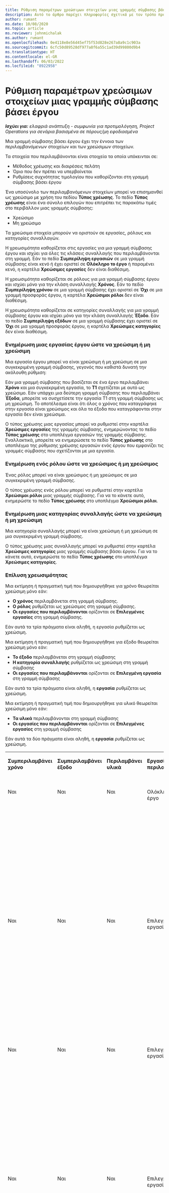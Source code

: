 ```yaml
---
title: Ρύθμιση παραμέτρων χρεώσιμων στοιχείων μιας γραμμής σύμβασης βάσει έργου
description: Αυτό το άρθρο παρέχει πληροφορίες σχετικά με τον τρόπο προσθήκης χρεώσιμων στοιχείων σε γραμμές σύμβασης στο Project Operations.
author: rumant
ms.date: 10/08/2020
ms.topic: article
ms.reviewer: johnmichalak
ms.author: rumant
ms.openlocfilehash: 0e4118e8e56d45ef75f53d828e267a8a9c1c903a
ms.sourcegitcommit: 6cfc50d89528df977a8f6a55c1ad39d99800d9b4
ms.translationtype: HT
ms.contentlocale: el-GR
ms.lasthandoff: 06/03/2022
ms.locfileid: "8922958"
---
```

# <a name="configure-chargeable-components-of-a-project-based-contract-line"></a>Ρύθμιση παραμέτρων χρεώσιμων στοιχείων μιας γραμμής σύμβασης βάσει έργου

_**Ισχύει για:** ελαφριά ανάπτυξη - συμφωνία για προτιμολόγηση, Project Operations για σενάρια βασισμένα σε πόρους/μη εφοδιασμένα_

Μια γραμμή σύμβασης βάσει έργου έχει την έννοια των *περιλαμβανόμενων* στοιχείων και των *χρεώσιμων* στοιχείων.

Τα στοιχεία που περιλαμβάνονται είναι στοιχεία τα οποία υπόκεινται σε:

  - Μέθοδος χρέωσης και διαιρέσεις πελάτη
  - Όριο που δεν πρέπει να υπερβαίνεται 
  - Ρυθμίσεις συχνότητας τιμολογίου που καθορίζονται στη γραμμή σύμβασης βάσει έργου

Ένα υποσύνολο των περιλαμβανόμενων στοιχείων μπορεί να επισημανθεί ως χρεώσιμο με χρήση του πεδίου **Τύπος χρέωσης**. Το πεδίο **Τύπος χρέωσης** είναι ένα σύνολο επιλογών που επιτρέπει τις παρακάτω τιμές στο περιβάλλον μιας γραμμής σύμβασης:

  - Χρεώσιμο
  - Μη χρεώσιμο

Τα χρεώσιμα στοιχεία μπορούν να οριστούν σε εργασίες, ρόλους και κατηγορίες συναλλαγών.

Η χρεωσιμότητα καθορίζεται στις εργασίες για μια γραμμή σύμβασης έργου και ισχύει για όλες τις κλάσεις συναλλαγής που περιλαμβάνονται στη γραμμή. Εάν το πεδίο **Συμπερίληψη εργασιών** σε μια γραμμή σύμβασης είναι κενό ή έχει οριστεί σε **Ολόκληρο το έργο** ή παραμένει κενό, η καρτέλα **Χρεώσιμες εργασίες** δεν είναι διαθέσιμη.

Η χρεωσιμότητα καθορίζεται σε ρόλους για μια γραμμή σύμβασης έργου και ισχύει μόνο για την κλάση συναλλαγής **Χρόνος**. Εάν το πεδίο **Συμπερίληψη χρόνου** σε μια γραμμή σύμβασης έχει οριστεί σε **Όχι** σε μια γραμμή προσφοράς έργου, η καρτέλα **Χρεώσιμοι ρόλοι** δεν είναι διαθέσιμη.

Η χρεωσιμότητα καθορίζεται σε κατηγορίες συναλλαγής για μια γραμμή σύμβασης έργου και ισχύει μόνο για την κλάση συναλλαγής **Έξοδο**. Εάν το πεδίο **Συμπερίληψη εξόδων** σε μια γραμμή σύμβασης έχει οριστεί σε **Όχι** σε μια γραμμή προσφοράς έργου, η καρτέλα **Χρεώσιμες κατηγορίες** δεν είναι διαθέσιμη.

### <a name="update-a-project-task-as-chargeable-or-non-chargeable"></a>Ενημέρωση μιας εργασίας έργου ώστε να χρεώσιμη ή μη χρεώσιμη

Μια εργασία έργου μπορεί να είναι χρεώσιμη ή μη χρεώσιμη σε μια συγκεκριμένη γραμμή σύμβασης, γεγονός που καθιστά δυνατή την ακόλουθη ρύθμιση:

Εάν μια γραμμή σύμβασης που βασίζεται σε ένα έργο περιλαμβάνει **Χρόνο** και μια συγκεκριμένη εργασία, το **Τ1** σχετίζεται με αυτό ως χρεώσιμο. Εάν υπάρχει μια δεύτερη γραμμή σύμβασης που περιλαμβάνει **Έξοδα**, μπορείτε να συσχετίσετε την εργασία Τ1 στη γραμμή σύμβασης ως μη χρεώσιμη. Το αποτέλεσμα είναι ότι όλος ο χρόνος που καταγράφηκε στην εργασία είναι χρεώσιμος και όλα τα έξοδα που καταγράφονται στην εργασία δεν είναι χρεώσιμα.

Ο τύπος χρέωσης μιας εργασίας μπορεί να ρυθμιστεί στην καρτέλα **Χρεώσιμες εργασίες** της γραμμής σύμβασης, ενημερώνοντας το πεδίο **Τύπος χρέωσης** στο υποπλέγμα εργασιών της γραμμής σύμβασης. Εναλλακτικά, μπορείτε να ενημερώσετε το πεδίο **Τύπος χρέωσης** στο υποπλέγμα της ρύθμισης χρέωσης εργασιών ενός έργου που εμφανίζει τις γραμμές σύμβασης που σχετίζονται με μια εργασία.

### <a name="update-a-role-as-chargeable-or-non-chargeable"></a>Ενημέρωση ενός ρόλου ώστε να χρεώσιμος ή μη χρεώσιμος

Ένας ρόλος μπορεί να είναι χρεώσιμος ή μη χρεώσιμος σε μια συγκεκριμένη γραμμή σύμβασης.

Ο τύπος χρέωσης ενός ρόλου μπορεί να ρυθμιστεί στην καρτέλα **Χρεώσιμοι ρόλοι** μιας γραμμής σύμβασης. Για να το κάνετε αυτό, ενημερώστε το πεδίο **Τύπος χρέωσης** στο υποπλέγμα **Χρεώσιμοι ρόλοι**.

### <a name="update-a-transaction-category-as-chargeable-or-non-chargeable"></a>Ενημέρωση μιας κατηγορίας συναλλαγής ώστε να χρεώσιμη ή μη χρεώσιμη

Μια κατηγορία συναλλαγής μπορεί να είναι χρεώσιμη ή μη χρεώσιμη σε μια συγκεκριμένη γραμμή σύμβασης.

Ο τύπος χρέωσης μιας συναλλαγής μπορεί να ρυθμιστεί στην καρτέλα **Χρεώσιμες κατηγορίες** μιας γραμμής σύμβασης βάσει έργου. Για να το κάνετε αυτό, ενημερώστε το πεδίο **Τύπος χρέωσης** στο υποπλέγμα **Χρεώσιμες κατηγορίες**.

### <a name="resolve-chargeability"></a>Επίλυση χρεωσιμότητας

Μια εκτίμηση ή πραγματική τιμή που δημιουργήθηκε για χρόνο θεωρείται χρεώσιμη μόνο εάν:

   - **Ο χρόνος** περιλαμβάνεται στη γραμμή σύμβασης.
   - **Ο ρόλος** ρυθμίζεται ως χρεώσιμος στη γραμμή σύμβασης.
   - **Οι εργασίες που περιλαμβάνονται** ορίζονται σε **Επιλεγμένες εργασίες** στη γραμμή σύμβασης.
 
 Εάν αυτά τα τρία πράγματα είναι αληθή, η εργασία ρυθμίζεται ως χρεώσιμη. 

Μια εκτίμηση ή πραγματική τιμή που δημιουργήθηκε για έξοδο θεωρείται χρεώσιμη μόνο εάν:

   - **Το έξοδο** περιλαμβάνεται στη γραμμή σύμβασης
   - **Η κατηγορία συναλλαγής** ρυθμίζεται ως χρεώσιμη στη γραμμή σύμβασης
   - **Οι εργασίες που περιλαμβάνονται** ορίζονται σε **Επιλεγμένη εργασία** στη γραμμή σύμβασης
  
 Εάν αυτά τα τρία πράγματα είναι αληθή, η **εργασία** ρυθμίζεται ως χρεώσιμη. 

Μια εκτίμηση ή πραγματική τιμή που δημιουργήθηκε για υλικό θεωρείται χρεώσιμη μόνο εάν:

   - **Τα υλικά** περιλαμβάνονται στη γραμμή σύμβασης
   - **Οι εργασίες που περιλαμβάνονται** ορίζονται σε **Επιλεγμένες εργασίες** στη γραμμή σύμβασης

Εάν αυτά τα δύο πράγματα είναι αληθή, η **εργασία** ρυθμίζεται ως χρεώσιμη. 

<table border="0" cellspacing="0" cellpadding="0">
    <tbody>
        <tr>
            <td width="70" valign="top">
                <p>
                    <strong>Συμπεριλαμβάνει χρόνο</strong>
                </p>
            </td>
            <td width="78" valign="top">
                <p>
                    <strong>Συμπεριλαμβάνει έξοδο</strong>
                    <strong></strong>
                </p>
            </td>
            <td width="63" valign="top">
                <p>
                    <strong>Περιλαμβάνει υλικά</strong>
                    <strong></strong>
                </p>
            </td>
            <td width="75" valign="top">
                <p>
                    <strong>Εργασίες που περιλαμβάνονται</strong>
                    <strong></strong>
                </p>
            </td>
            <td width="65" valign="top">
                <p>
                    <strong>Ρόλος</strong>
                    <strong></strong>
                </p>
            </td>
            <td width="70" valign="top">
                <p>
                    <strong>Κατηγορία</strong>
                    <strong></strong>
                </p>
            </td>
            <td width="65" valign="top">
                <p>
                    <strong>Κλείσιμο εργασίας</strong>
                    <strong></strong>
                </p>
            </td>
            <td width="350" valign="top">
                <p>
                    <strong>Επίδραση δυνατότητας χρέωσης</strong>
                </p>
            </td>
        </tr>
        <tr>
            <td width="70" valign="top">
                <p>
Ναι </p>
            </td>
            <td width="78" valign="top">
                <p>
Ναι </p>
            </td>
            <td width="63" valign="top">
                <p>
Ναι </p>
            </td>
            <td width="75" valign="top">
                <p>
Ολόκληρο το έργο </p>
            </td>
            <td width="65" valign="top">
                <p>
Χρεώσιμο </p>
            </td>
            <td width="70" valign="top">
                <p>
Χρεώσιμο </p>
            </td>
            <td width="65" valign="top">
                <p>
Δεν μπορεί να οριστεί </p>
            </td>
            <td width="350" valign="top">
                <p>
Τιμολόγηση σε μια πραγματική τιμή χρόνου: <strong>Χρεώσιμη</strong>
                </p>
                <p>
Τύπος τιμολόγησης σε πραγματική τιμή εξόδου: <strong>Χρεώσιμη</strong>
                </p>
                <p>
Τύπος τιμολόγησης σε πραγματική τιμή υλικού: <strong>Χρεώσιμη</strong>
                </p>
            </td>
        </tr>
        <tr>
            <td width="70" valign="top">
                <p>
Ναι </p>
            </td>
            <td width="78" valign="top">
                <p>
Ναι </p>
            </td>
            <td width="63" valign="top">
                <p>
Ναι </p>
            </td>
            <td width="75" valign="top">
                <p>
Επιλεγμένες εργασίες μόνο </p>
            </td>
            <td width="65" valign="top">
                <p>
Χρεώσιμο </p>
            </td>
            <td width="70" valign="top">
                <p>
Χρεώσιμο </p>
            </td>
            <td width="65" valign="top">
                <p>
Χρεώσιμο </p>
            </td>
            <td width="350" valign="top">
                <p>
Τιμολόγηση σε μια πραγματική τιμή χρόνου: <strong>Χρεώσιμη</strong>
                </p>
                <p>
Τύπος τιμολόγησης σε πραγματική τιμή εξόδου: <strong>Χρεώσιμη</strong>
                </p>
                <p>
Τύπος τιμολόγησης σε πραγματική τιμή υλικού: <strong>Χρεώσιμη</strong>
                </p>
            </td>
        </tr>
        <tr>
            <td width="70" valign="top">
                <p>
Ναι </p>
            </td>
            <td width="78" valign="top">
                <p>
Ναι </p>
            </td>
            <td width="63" valign="top">
                <p>
Ναι </p>
            </td>
            <td width="75" valign="top">
                <p>
Επιλεγμένες εργασίες μόνο </p>
            </td>
            <td width="65" valign="top">
                <p>
                    <strong>Μη χρεώσιμο</strong>
                </p>
            </td>
            <td width="70" valign="top">
                <p>
Χρεώσιμο </p>
            </td>
            <td width="65" valign="top">
                <p>
Χρεώσιμο </p>
            </td>
            <td width="350" valign="top">
                <p>
Τιμολόγηση σε πραγματική τιμή χρόνου: <strong>Μη χρεώσιμη</strong>
                </p>
                <p>
Τύπος χρέωσης με πραγματική δαπάνη: Χρεώσιμο </p>
                <p>
Τύπος τιμολόγησης σε πραγματική τιμή υλικού: Χρεώσιμη </p>
            </td>
        </tr>
        <tr>
            <td width="70" valign="top">
                <p>
Ναι </p>
            </td>
            <td width="78" valign="top">
                <p>
Ναι </p>
            </td>
            <td width="63" valign="top">
                <p>
Ναι </p>
            </td>
            <td width="75" valign="top">
                <p>
Επιλεγμένες εργασίες μόνο </p>
            </td>
            <td width="65" valign="top">
                <p>
Χρεώσιμο </p>
            </td>
            <td width="70" valign="top">
                <p>
Χρεώσιμο </p>
            </td>
            <td width="65" valign="top">
                <p>
                    <strong>Μη χρεώσιμο</strong>
                </p>
            </td>
            <td width="350" valign="top">
                <p>
Τιμολόγηση σε πραγματική τιμή χρόνου: <strong>Μη χρεώσιμη</strong>
                </p>
                <p>
Τύπος τιμολόγησης σε πραγματική τιμή εξόδου: <strong>Μη χρεώσιμη</strong>
                </p>
                <p>
Τύπος τιμολόγησης σε πραγματική τιμή υλικού: <strong>Μη χρεώσιμη</strong>
                </p>
            </td>
        </tr>
        <tr>
            <td width="70" valign="top">
                <p>
Ναι </p>
            </td>
            <td width="78" valign="top">
                <p>
Ναι </p>
            </td>
            <td width="63" valign="top">
                <p>
Ναι </p>
            </td>
            <td width="75" valign="top">
                <p>
Επιλεγμένες εργασίες μόνο </p>
            </td>
            <td width="65" valign="top">
                <p>
                    <strong>Μη χρεώσιμο</strong>
                </p>
            </td>
            <td width="70" valign="top">
                <p>
Χρεώσιμο </p>
            </td>
            <td width="65" valign="top">
                <p>
                    <strong>Μη χρεώσιμο</strong>
                </p>
            </td>
            <td width="350" valign="top">
                <p>
Τιμολόγηση σε πραγματική τιμή χρόνου: <strong>Μη χρεώσιμη</strong>
                </p>
                <p>
Τύπος τιμολόγησης σε πραγματική τιμή εξόδου: <strong>Μη χρεώσιμη</strong>
                </p>
                <p>
Τύπος τιμολόγησης σε πραγματική τιμή υλικού: <strong>Μη χρεώσιμη</strong>
                </p>
            </td>
        </tr>
        <tr>
            <td width="70" valign="top">
                <p>
Ναι </p>
            </td>
            <td width="78" valign="top">
                <p>
Ναι </p>
            </td>
            <td width="63" valign="top">
                <p>
Ναι </p>
            </td>
            <td width="75" valign="top">
                <p>
Επιλεγμένες εργασίες μόνο </p>
            </td>
            <td width="65" valign="top">
                <p>
                    <strong>Μη χρεώσιμο</strong>
                </p>
            </td>
            <td width="70" valign="top">
                <p>
                    <strong>Μη χρεώσιμο</strong>
                </p>
            </td>
            <td width="65" valign="top">
                <p>
Χρεώσιμο </p>
            </td>
            <td width="350" valign="top">
                <p>
Τιμολόγηση σε πραγματική τιμή χρόνου: <strong>Μη χρεώσιμη</strong>
                </p>
                <p>
Τύπος τιμολόγησης σε πραγματική τιμή εξόδου: <strong> Μη χρεώσιμη</strong>
                </p>
                <p>
Τύπος τιμολόγησης σε πραγματική τιμή υλικού: Χρεώσιμη </p>
            </td>
        </tr>
        <tr>
            <td width="70" valign="top">
                <p>
                    <strong>No</strong>
                </p>
            </td>
            <td width="78" valign="top">
                <p>
Ναι </p>
            </td>
            <td width="63" valign="top">
                <p>
Ναι </p>
            </td>
            <td width="75" valign="top">
                <p>
Ολόκληρο το έργο </p>
            </td>
            <td width="65" valign="top">
                <p>
Δεν μπορεί να οριστεί </p>
            </td>
            <td width="70" valign="top">
                <p>
                    <strong>Χρεώσιμο</strong>
                </p>
            </td>
            <td width="65" valign="top">
                <p>
Δεν μπορεί να οριστεί </p>
            </td>
            <td width="350" valign="top">
                <p>
Τιμολόγηση σε πραγματική τιμή χρόνου: <strong>Μη διαθέσιμο</strong>
                </p>
                <p>
Τύπος χρέωσης με πραγματική δαπάνη: Χρεώσιμο </p>
                <p>
Τύπος τιμολόγησης σε πραγματική τιμή υλικού: Χρεώσιμη </p>
            </td>
        </tr>
        <tr>
            <td width="70" valign="top">
                <p>
                    <strong>No</strong>
                </p>
            </td>
            <td width="78" valign="top">
                <p>
Ναι </p>
            </td>
            <td width="63" valign="top">
                <p>
Ναι </p>
            </td>
            <td width="75" valign="top">
                <p>
Ολόκληρο το έργο </p>
            </td>
            <td width="65" valign="top">
                <p>
Δεν μπορεί να οριστεί </p>
            </td>
            <td width="70" valign="top">
                <p>
                    <strong>Μη χρεώσιμο</strong>
                </p>
            </td>
            <td width="65" valign="top">
                <p>
Δεν μπορεί να οριστεί </p>
            </td>
            <td width="350" valign="top">
                <p>
Τιμολόγηση σε πραγματική τιμή χρόνου: <strong>Μη διαθέσιμο</strong>
                </p>
                <p>
Τύπος τιμολόγησης σε πραγματική τιμή εξόδου: <strong> Μη χρεώσιμη</strong>
                </p>
                <p>
Τύπος τιμολόγησης σε πραγματική τιμή υλικού: Χρεώσιμη </p>
            </td>
        </tr>
        <tr>
            <td width="70" valign="top">
                <p>
Ναι </p>
            </td>
            <td width="78" valign="top">
                <p>
                    <strong>No</strong>
                </p>
            </td>
            <td width="63" valign="top">
                <p>
Ναι </p>
            </td>
            <td width="75" valign="top">
                <p>
Ολόκληρο το έργο </p>
            </td>
            <td width="65" valign="top">
                <p>
Χρεώσιμο </p>
            </td>
            <td width="70" valign="top">
                <p>
Δεν μπορεί να οριστεί </p>
            </td>
            <td width="65" valign="top">
                <p>
Δεν μπορεί να οριστεί </p>
            </td>
            <td width="350" valign="top">
                <p>
Τιμολόγηση σε ένα πραγματικό χρόνο: Χρεώσιμο </p>
                <p>
Τύπος τιμολόγησης σε πραγματική τιμή εξόδου:<strong> Μη διαθέσιμο</strong>
                </p>
                <p>
Τύπος τιμολόγησης σε πραγματική τιμή υλικού: Χρεώσιμη </p>
            </td>
        </tr>
        <tr>
            <td width="70" valign="top">
                <p>
Ναι </p>
            </td>
            <td width="78" valign="top">
                <p>
                    <strong>No</strong>
                </p>
            </td>
            <td width="63" valign="top">
                <p>
Ναι </p>
            </td>
            <td width="75" valign="top">
                <p>
Ολόκληρο το έργο </p>
            </td>
            <td width="65" valign="top">
                <p>
                    <strong>Μη χρεώσιμο</strong>
                </p>
            </td>
            <td width="70" valign="top">
                <p>
Δεν μπορεί να οριστεί </p>
            </td>
            <td width="65" valign="top">
                <p>
Δεν μπορεί να οριστεί </p>
            </td>
            <td width="350" valign="top">
                <p>
Τιμολόγηση σε πραγματική τιμή χρόνου: <strong>Μη χρεώσιμη</strong>
                </p>
                <p>
Τύπος τιμολόγησης σε πραγματική τιμή εξόδου:<strong> Μη διαθέσιμο</strong>
                </p>
                <p>
Τύπος τιμολόγησης σε πραγματική τιμή υλικού: Χρεώσιμη </p>
            </td>
        </tr>
        <tr>
            <td width="70" valign="top">
                <p>
Ναι </p>
            </td>
            <td width="78" valign="top">
                <p>
Ναι </p>
            </td>
            <td width="63" valign="top">
                <p>
                    <strong>No</strong>
                </p>
            </td>
            <td width="75" valign="top">
                <p>
Ολόκληρο το έργο </p>
            </td>
            <td width="65" valign="top">
                <p>
Χρεώσιμο </p>
            </td>
            <td width="70" valign="top">
                <p>
Χρεώσιμο </p>
            </td>
            <td width="65" valign="top">
                <p>
Δεν μπορεί να οριστεί </p>
            </td>
            <td width="350" valign="top">
                <p>
Τιμολόγηση σε ένα πραγματικό χρόνο: Χρεώσιμο </p>
                <p>
Τύπος χρέωσης με πραγματική δαπάνη: Χρεώσιμο </p>
                <p>
Τύπος τιμολόγησης σε πραγματική τιμή υλικού:<strong> Μη διαθέσιμο</strong>
                </p>
            </td>
        </tr>
        <tr>
            <td width="70" valign="top">
                <p>
Ναι </p>
            </td>
            <td width="78" valign="top">
                <p>
Ναι </p>
            </td>
            <td width="63" valign="top">
                <p>
                    <strong>No</strong>
                </p>
            </td>
            <td width="75" valign="top">
                <p>
Ολόκληρο το έργο </p>
            </td>
            <td width="65" valign="top">
                <p>
                    <strong>Μη χρεώσιμο</strong>
                </p>
            </td>
            <td width="70" valign="top">
                <p>
                    <strong>Μη χρεώσιμο</strong>
                </p>
            </td>
            <td width="65" valign="top">
                <p>
Δεν μπορεί να οριστεί </p>
            </td>
            <td width="350" valign="top">
                <p>
Τιμολόγηση σε πραγματική τιμή χρόνου: <strong>Μη χρεώσιμη</strong>
                </p>
                <p>
Τύπος τιμολόγησης σε πραγματική τιμή εξόδου:<strong> Μη χρεώσιμη </strong>
                </p>
                <p>
Τύπος τιμολόγησης σε πραγματική τιμή υλικού:<strong> Μη διαθέσιμο</strong>
                </p>
            </td>
        </tr>
    </tbody>
</table>





[!INCLUDE[footer-include](../../includes/footer-banner.md)]
